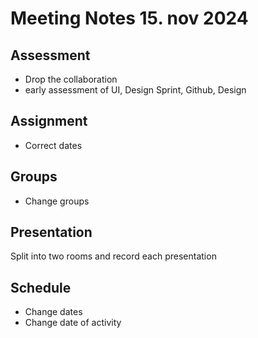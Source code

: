 # Meeting Notes 15. nov 2024

## Assessment
- Drop the collaboration
- early assessment of UI, Design Sprint, Github, Design

## Assignment
- Correct dates

## Groups
- Change groups

## Presentation
Split into two rooms and record each presentation

## Schedule
- Change dates
- Change date of activity